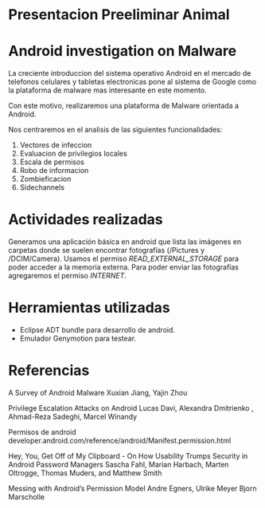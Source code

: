 Presentacion Preeliminar Animal
===============================

Android investigation on Malware
=================================

La creciente introduccion del sistema operativo Android en el mercado de telefonos celulares y tabletas electronicas pone al sistema de Google como la plataforma de malware mas interesante en este momento.

Con este motivo, realizaremos una plataforma de Malware orientada a Android.

Nos centraremos en el analisis de las siguientes funcionalidades:

 1. Vectores de infeccion
 2. Evaluacion de privilegios locales
 3. Escala de permisos
 4. Robo de informacion
 5. Zombieficacion
 6. Sidechannels


Actividades realizadas
======================

Generamos una aplicación básica en android que lista las imágenes en carpetas donde se suelen encontrar fotografías (/Pictures y /DCIM/Camera). Usamos el permiso *READ_EXTERNAL_STORAGE* para poder acceder a la memoria externa. Para poder enviar las fotografías agregaremos el permiso *INTERNET*.

Herramientas utilizadas
=======================

* Eclipse ADT bundle para desarrollo de android.
* Emulador Genymotion para testear.


Referencias
==============================
A Survey of Android Malware
Xuxian Jiang, Yajin Zhou 

Privilege Escalation Attacks on Android
Lucas Davi, Alexandra Dmitrienko , Ahmad-Reza Sadeghi, Marcel Winandy

Permisos de android
developer.android.com/reference/android/Manifest.permission.html	

Hey, You, Get Off of My Clipboard - On How Usability Trumps Security in Android Password Managers
Sascha Fahl, Marian Harbach, Marten Oltrogge, Thomas Muders, and Matthew Smith

Messing with Android’s Permission Model 
Andre Egners, Ulrike Meyer Bjorn Marscholle 

